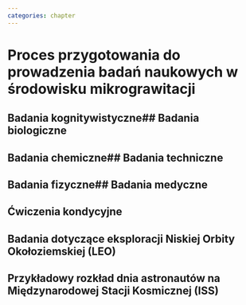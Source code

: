 ```yaml
---
categories: chapter
---
```


# Proces przygotowania do prowadzenia badań naukowych w środowisku mikrograwitacji

## Badania kognitywistyczne## Badania biologiczne

## Badania chemiczne## Badania techniczne

## Badania fizyczne## Badania medyczne

## Ćwiczenia kondycyjne

## Badania dotyczące eksploracji Niskiej Orbity Okołoziemskiej (LEO)

## Przykładowy rozkład dnia astronautów na Międzynarodowej Stacji Kosmicznej (ISS)
